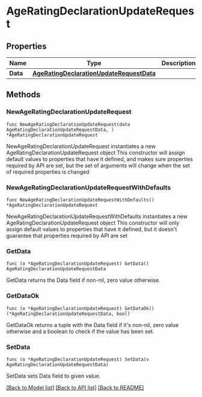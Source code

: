 # AgeRatingDeclarationUpdateRequest

## Properties

Name | Type | Description | Notes
------------ | ------------- | ------------- | -------------
**Data** | [**AgeRatingDeclarationUpdateRequestData**](AgeRatingDeclarationUpdateRequest_data.md) |  | 

## Methods

### NewAgeRatingDeclarationUpdateRequest

`func NewAgeRatingDeclarationUpdateRequest(data AgeRatingDeclarationUpdateRequestData, ) *AgeRatingDeclarationUpdateRequest`

NewAgeRatingDeclarationUpdateRequest instantiates a new AgeRatingDeclarationUpdateRequest object
This constructor will assign default values to properties that have it defined,
and makes sure properties required by API are set, but the set of arguments
will change when the set of required properties is changed

### NewAgeRatingDeclarationUpdateRequestWithDefaults

`func NewAgeRatingDeclarationUpdateRequestWithDefaults() *AgeRatingDeclarationUpdateRequest`

NewAgeRatingDeclarationUpdateRequestWithDefaults instantiates a new AgeRatingDeclarationUpdateRequest object
This constructor will only assign default values to properties that have it defined,
but it doesn't guarantee that properties required by API are set

### GetData

`func (o *AgeRatingDeclarationUpdateRequest) GetData() AgeRatingDeclarationUpdateRequestData`

GetData returns the Data field if non-nil, zero value otherwise.

### GetDataOk

`func (o *AgeRatingDeclarationUpdateRequest) GetDataOk() (*AgeRatingDeclarationUpdateRequestData, bool)`

GetDataOk returns a tuple with the Data field if it's non-nil, zero value otherwise
and a boolean to check if the value has been set.

### SetData

`func (o *AgeRatingDeclarationUpdateRequest) SetData(v AgeRatingDeclarationUpdateRequestData)`

SetData sets Data field to given value.



[[Back to Model list]](../README.md#documentation-for-models) [[Back to API list]](../README.md#documentation-for-api-endpoints) [[Back to README]](../README.md)


